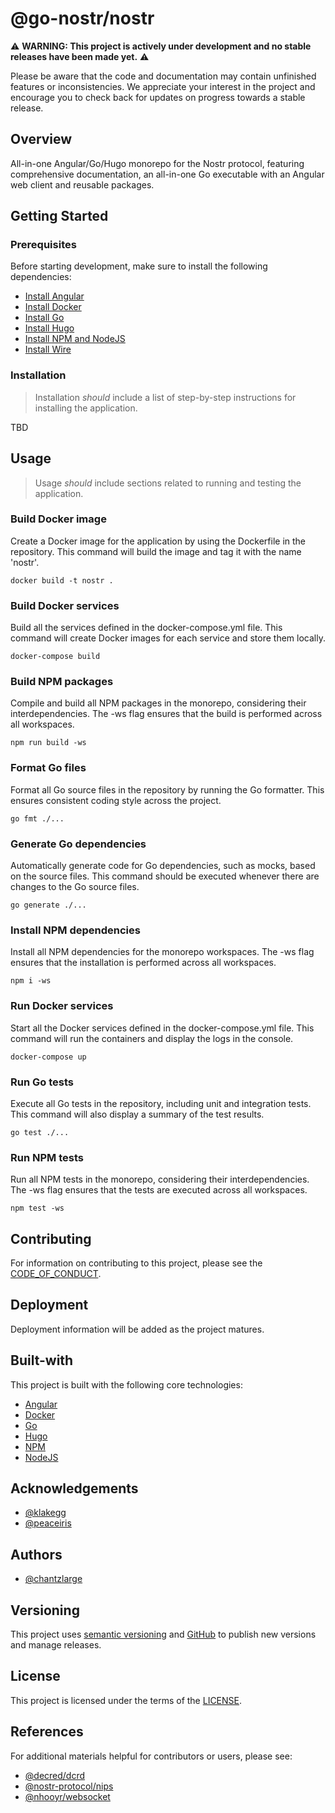 # @go-nostr/nostr

⚠️ **WARNING: This project is actively under development and no stable releases have been made yet.** ⚠️

Please be aware that the code and documentation may contain unfinished features or inconsistencies. We appreciate your interest in the project and encourage you to check back for updates on progress towards a stable release.

## Overview

All-in-one Angular/Go/Hugo monorepo for the Nostr protocol, featuring comprehensive documentation, an all-in-one Go executable with an Angular web client and reusable packages.

## Getting Started

### Prerequisites

Before starting development, make sure to install the following dependencies:

- [Install Angular](https://angular.io/guide/setup-local)
- [Install Docker](https://docs.docker.com/engine/install/)
- [Install Go](https://go.dev/doc/install)
- [Install Hugo](https://gohugo.io/installation/)
- [Install NPM and NodeJS](https://docs.npmjs.com/downloading-and-installing-node-js-and-npm)
- [Install Wire](https://github.com/google/wire#installing)

### Installation

> Installation _should_ include a list of step-by-step instructions for installing the application.

TBD

## Usage

> Usage _should_ include sections related to running and testing the application.

### Build Docker image

Create a Docker image for the application by using the Dockerfile in the repository. This command will build the image and tag it with the name 'nostr'.

```shell
docker build -t nostr .
```

### Build Docker services

Build all the services defined in the docker-compose.yml file. This command will create Docker images for each service and store them locally.

```shell
docker-compose build
```

### Build NPM packages

Compile and build all NPM packages in the monorepo, considering their interdependencies. The -ws flag ensures that the build is performed across all workspaces.

```shell
npm run build -ws
```

### Format Go files

Format all Go source files in the repository by running the Go formatter. This ensures consistent coding style across the project.

```shell
go fmt ./...
```

### Generate Go dependencies

Automatically generate code for Go dependencies, such as mocks, based on the source files. This command should be executed whenever there are changes to the Go source files.

```shell
go generate ./...
```

### Install NPM dependencies

Install all NPM dependencies for the monorepo workspaces. The -ws flag ensures that the installation is performed across all workspaces.

```shell
npm i -ws
```

### Run Docker services

Start all the Docker services defined in the docker-compose.yml file. This command will run the containers and display the logs in the console.

```shell
docker-compose up
```

### Run Go tests

Execute all Go tests in the repository, including unit and integration tests. This command will also display a summary of the test results.

```shell
go test ./...
```

### Run NPM tests

Run all NPM tests in the monorepo, considering their interdependencies. The -ws flag ensures that the tests are executed across all workspaces.

```shell
npm test -ws
```

## Contributing

For information on contributing to this project, please see the [CODE_OF_CONDUCT](./CODE_OF_CONDUCT.md).

## Deployment

Deployment information will be added as the project matures.

## Built-with

This project is built with the following core technologies:

- [Angular](https://angular.io/)
- [Docker](https://docker.com/)
- [Go](https://go.dev/)
- [Hugo](https://gohugo.io/)
- [NPM](https://www.npmjs.com/)
- [NodeJS](https://nodejs.org/en)

## Acknowledgements

- [@klakegg](https://github.com/klakegg)
- [@peaceiris](https://github.com/peaceiris)

## Authors

- [@chantzlarge](https://github.com/chantzlarge)

## Versioning

This project uses [semantic versioning](https://semver.org) and [GitHub](https://docs.github.com/en/repositories/releasing-projects-on-github/managing-releases-in-a-repository) to publish new versions and manage releases.

## License

This project is licensed under the terms of the [LICENSE](./LICENSE).

## References

For additional materials helpful for contributors or users, please see:

- [@decred/dcrd](https://github.com/decred/dcrd)
- [@nostr-protocol/nips](https://github.com/nostr-protocol/nips)
- [@nhooyr/websocket](https://github.com/nhooyr/websocket)

